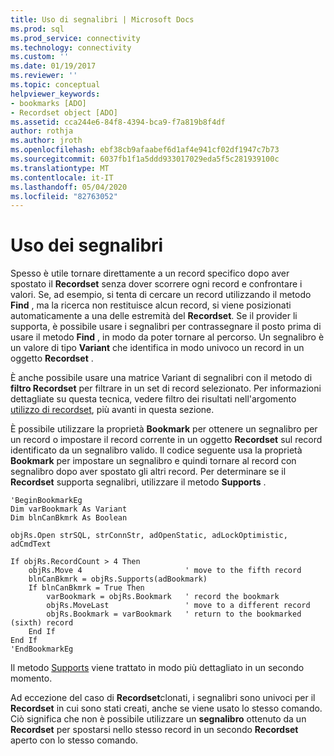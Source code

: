 ```yaml
---
title: Uso di segnalibri | Microsoft Docs
ms.prod: sql
ms.prod_service: connectivity
ms.technology: connectivity
ms.custom: ''
ms.date: 01/19/2017
ms.reviewer: ''
ms.topic: conceptual
helpviewer_keywords:
- bookmarks [ADO]
- Recordset object [ADO]
ms.assetid: cca244e6-84f8-4394-bca9-f7a819b8f4df
author: rothja
ms.author: jroth
ms.openlocfilehash: ebf38cb9afaabef6d1af4e941cf02df1947c7b73
ms.sourcegitcommit: 6037fb1f1a5ddd933017029eda5f5c281939100c
ms.translationtype: MT
ms.contentlocale: it-IT
ms.lasthandoff: 05/04/2020
ms.locfileid: "82763052"
---
```

# <a name="using-bookmarks"></a>Uso dei segnalibri
Spesso è utile tornare direttamente a un record specifico dopo aver spostato il **Recordset** senza dover scorrere ogni record e confrontare i valori. Se, ad esempio, si tenta di cercare un record utilizzando il metodo **Find** , ma la ricerca non restituisce alcun record, si viene posizionati automaticamente a una delle estremità del **Recordset**. Se il provider li supporta, è possibile usare i segnalibri per contrassegnare il posto prima di usare il metodo **Find** , in modo da poter tornare al percorso. Un segnalibro è un valore di tipo **Variant** che identifica in modo univoco un record in un oggetto **Recordset** .  
  
 È anche possibile usare una matrice Variant di segnalibri con il metodo di **filtro Recordset** per filtrare in un set di record selezionato. Per informazioni dettagliate su questa tecnica, vedere filtro dei risultati nell'argomento [utilizzo di recordset](../../../ado/guide/data/working-with-recordsets.md), più avanti in questa sezione.  
  
 È possibile utilizzare la proprietà **Bookmark** per ottenere un segnalibro per un record o impostare il record corrente in un oggetto **Recordset** sul record identificato da un segnalibro valido. Il codice seguente usa la proprietà **Bookmark** per impostare un segnalibro e quindi tornare al record con segnalibro dopo aver spostato gli altri record. Per determinare se il **Recordset** supporta segnalibri, utilizzare il metodo **Supports** .  
  
```  
'BeginBookmarkEg  
Dim varBookmark As Variant  
Dim blnCanBkmrk As Boolean  
  
objRs.Open strSQL, strConnStr, adOpenStatic, adLockOptimistic, adCmdText  
  
If objRs.RecordCount > 4 Then  
    objRs.Move 4                       ' move to the fifth record  
    blnCanBkmrk = objRs.Supports(adBookmark)  
    If blnCanBkmrk = True Then  
        varBookmark = objRs.Bookmark   ' record the bookmark  
        objRs.MoveLast                 ' move to a different record  
        objRs.Bookmark = varBookmark   ' return to the bookmarked (sixth) record  
    End If  
End If  
'EndBookmarkEg  
```  
  
 Il metodo [Supports](../../../ado/reference/ado-api/supports-method.md) viene trattato in modo più dettagliato in un secondo momento.  
  
 Ad eccezione del caso di **Recordset**clonati, i segnalibri sono univoci per il **Recordset** in cui sono stati creati, anche se viene usato lo stesso comando. Ciò significa che non è possibile utilizzare un **segnalibro** ottenuto da un **Recordset** per spostarsi nello stesso record in un secondo **Recordset** aperto con lo stesso comando.
